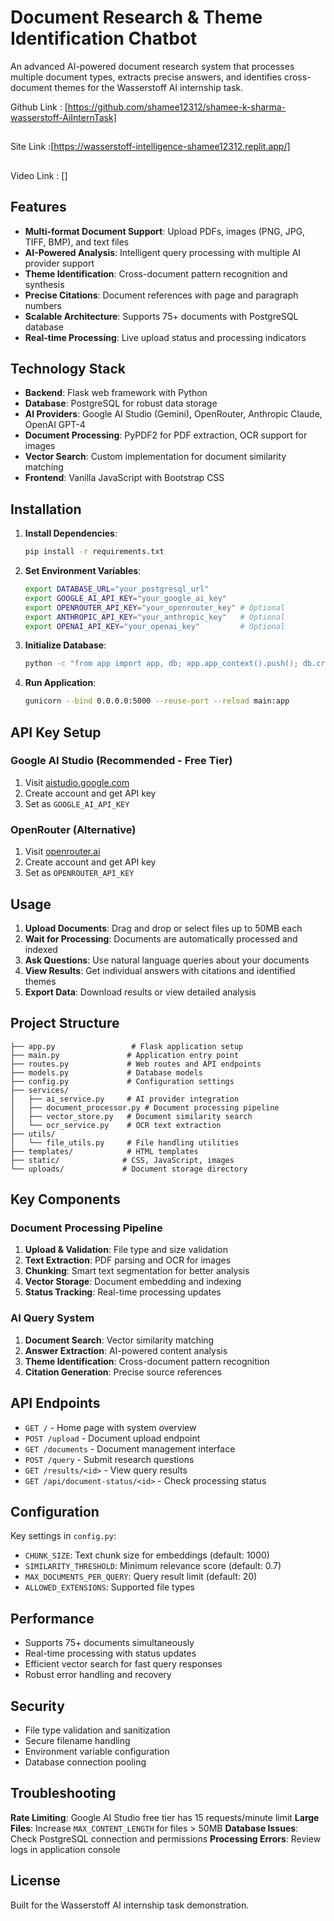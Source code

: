 # Document Research & Theme Identification Chatbot
An advanced AI-powered document research system that processes multiple document types, extracts precise answers, and identifies cross-document themes for the Wasserstoff AI internship task.

Github Link : [https://github.com/shamee12312/shamee-k-sharma-wasserstoff-AiInternTask]
##
Site Link :[https://wasserstoff-intelligence-shamee12312.replit.app/]
##
Video Link : []

## Features

- **Multi-format Document Support**: Upload PDFs, images (PNG, JPG, TIFF, BMP), and text files
- **AI-Powered Analysis**: Intelligent query processing with multiple AI provider support
- **Theme Identification**: Cross-document pattern recognition and synthesis
- **Precise Citations**: Document references with page and paragraph numbers
- **Scalable Architecture**: Supports 75+ documents with PostgreSQL database
- **Real-time Processing**: Live upload status and processing indicators

## Technology Stack

- **Backend**: Flask web framework with Python
- **Database**: PostgreSQL for robust data storage
- **AI Providers**: Google AI Studio (Gemini), OpenRouter, Anthropic Claude, OpenAI GPT-4
- **Document Processing**: PyPDF2 for PDF extraction, OCR support for images
- **Vector Search**: Custom implementation for document similarity matching
- **Frontend**: Vanilla JavaScript with Bootstrap CSS

## Installation

1. **Install Dependencies**:
   ```bash
   pip install -r requirements.txt
   ```

2. **Set Environment Variables**:
   ```bash
   export DATABASE_URL="your_postgresql_url"
   export GOOGLE_AI_API_KEY="your_google_ai_key"
   export OPENROUTER_API_KEY="your_openrouter_key" # Optional
   export ANTHROPIC_API_KEY="your_anthropic_key"   # Optional
   export OPENAI_API_KEY="your_openai_key"         # Optional
   ```

3. **Initialize Database**:
   ```bash
   python -c "from app import app, db; app.app_context().push(); db.create_all()"
   ```

4. **Run Application**:
   ```bash
   gunicorn --bind 0.0.0.0:5000 --reuse-port --reload main:app
   ```

## API Key Setup

### Google AI Studio (Recommended - Free Tier)
1. Visit [aistudio.google.com](https://aistudio.google.com)
2. Create account and get API key
3. Set as `GOOGLE_AI_API_KEY`

### OpenRouter (Alternative)
1. Visit [openrouter.ai](https://openrouter.ai)
2. Create account and get API key
3. Set as `OPENROUTER_API_KEY`

## Usage

1. **Upload Documents**: Drag and drop or select files up to 50MB each
2. **Wait for Processing**: Documents are automatically processed and indexed
3. **Ask Questions**: Use natural language queries about your documents
4. **View Results**: Get individual answers with citations and identified themes
5. **Export Data**: Download results or view detailed analysis

## Project Structure

```
├── app.py                 # Flask application setup
├── main.py               # Application entry point
├── routes.py             # Web routes and API endpoints
├── models.py             # Database models
├── config.py             # Configuration settings
├── services/
│   ├── ai_service.py     # AI provider integration
│   ├── document_processor.py # Document processing pipeline
│   ├── vector_store.py   # Document similarity search
│   └── ocr_service.py    # OCR text extraction
├── utils/
│   └── file_utils.py     # File handling utilities
├── templates/            # HTML templates
├── static/              # CSS, JavaScript, images
└── uploads/             # Document storage directory
```

## Key Components

### Document Processing Pipeline
1. **Upload & Validation**: File type and size validation
2. **Text Extraction**: PDF parsing and OCR for images
3. **Chunking**: Smart text segmentation for better analysis
4. **Vector Storage**: Document embedding and indexing
5. **Status Tracking**: Real-time processing updates

### AI Query System
1. **Document Search**: Vector similarity matching
2. **Answer Extraction**: AI-powered content analysis
3. **Theme Identification**: Cross-document pattern recognition
4. **Citation Generation**: Precise source references

## API Endpoints

- `GET /` - Home page with system overview
- `POST /upload` - Document upload endpoint
- `GET /documents` - Document management interface
- `POST /query` - Submit research questions
- `GET /results/<id>` - View query results
- `GET /api/document-status/<id>` - Check processing status

## Configuration

Key settings in `config.py`:
- `CHUNK_SIZE`: Text chunk size for embeddings (default: 1000)
- `SIMILARITY_THRESHOLD`: Minimum relevance score (default: 0.7)
- `MAX_DOCUMENTS_PER_QUERY`: Query result limit (default: 20)
- `ALLOWED_EXTENSIONS`: Supported file types

## Performance

- Supports 75+ documents simultaneously
- Real-time processing with status updates
- Efficient vector search for fast query responses
- Robust error handling and recovery

## Security

- File type validation and sanitization
- Secure filename handling
- Environment variable configuration
- Database connection pooling

## Troubleshooting

**Rate Limiting**: Google AI Studio free tier has 15 requests/minute limit
**Large Files**: Increase `MAX_CONTENT_LENGTH` for files > 50MB
**Database Issues**: Check PostgreSQL connection and permissions
**Processing Errors**: Review logs in application console

## License

Built for the Wasserstoff AI internship task demonstration.
